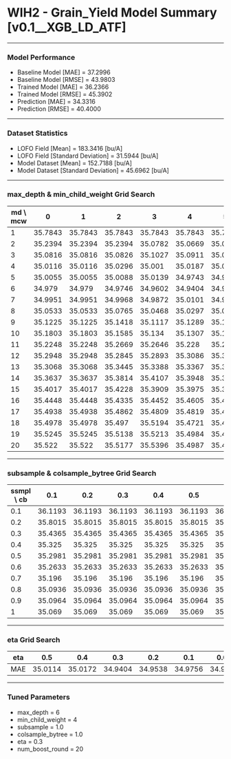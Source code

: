 # WIH2 - Grain_Yield Model Summary [v0.1__XGB_LD_ATF]

***

### Model Performance

- Baseline Model [MAE] = 37.2996
- Baseline Model [RMSE] = 43.9803
- Trained Model [MAE] = 36.2366
- Trained Model [RMSE] = 45.3902
- Prediction [MAE] = 34.3316
- Prediction [RMSE] = 40.4000
***

### Dataset Statistics

- LOFO Field [Mean] = 183.3416 [bu/A]
- LOFO Field [Standard Deviation] = 31.5944 [bu/A]
- Model Dataset [Mean] = 152.7188 [bu/A]
- Model Dataset [Standard Deviation] = 45.6962 [bu/A]
***

### max_depth & min_child_weight Grid Search

|   md \ mcw |       0 |       1 |       2 |       3 |       4 |       5 |       6 |       7 |       8 |       9 |      10 |      11 |      12 |      13 |      14 |      15 |      16 |      17 |      18 |      19 |      20 |
|------------|---------|---------|---------|---------|---------|---------|---------|---------|---------|---------|---------|---------|---------|---------|---------|---------|---------|---------|---------|---------|---------|
|          1 | 35.7843 | 35.7843 | 35.7843 | 35.7843 | 35.7843 | 35.7843 | 35.7843 | 35.7868 | 35.7756 | 35.7545 | 35.774  | 35.774  | 35.775  | 35.775  | 35.775  | 35.7763 | 35.7612 | 35.7786 | 35.7774 | 35.7051 | 35.7051 |
|          2 | 35.2394 | 35.2394 | 35.2394 | 35.0782 | 35.0669 | 35.0999 | 35.2276 | 35.2265 | 35.1475 | 35.3517 | 35.261  | 35.1863 | 35.1941 | 35.1698 | 35.1456 | 35.2112 | 35.2188 | 35.3042 | 35.2449 | 35.2618 | 35.3265 |
|          3 | 35.0816 | 35.0816 | 35.0826 | 35.1027 | 35.0911 | 35.0843 | 35.0315 | 35.0515 | 35.0745 | 35.1048 | 35.0813 | 35.0978 | 35.1789 | 35.1045 | 35.1129 | 35.0879 | 35.1144 | 35.1413 | 35.1188 | 35.1803 | 35.1789 |
|          4 | 35.0116 | 35.0116 | 35.0296 | 35.001  | 35.0187 | 35.0496 | 35.1181 | 35.0597 | 35.0599 | 35.1092 | 35.1006 | 35.0914 | 35.0786 | 35.0801 | 35.0708 | 35.0895 | 35.1115 | 35.1142 | 35.1022 | 35.1178 | 35.1385 |
|          5 | 35.0055 | 35.0055 | 35.0088 | 35.0139 | 34.9743 | 34.9931 | 34.991  | 34.9976 | 35.0286 | 35.03   | 34.9865 | 35.0379 | 34.9872 | 35.0505 | 35.0484 | 35.0384 | 35.1425 | 35.1316 | 35.0769 | 35.0913 | 35.0896 |
|          6 | 34.979  | 34.979  | 34.9746 | 34.9602 | 34.9404 | 34.9642 | 34.9915 | 35.0007 | 34.9639 | 35.0162 | 35.0112 | 34.9991 | 35.0035 | 34.9971 | 34.9959 | 35.0207 | 35.0636 | 35.0415 | 35.0387 | 35.0694 | 35.0723 |
|          7 | 34.9951 | 34.9951 | 34.9968 | 34.9872 | 35.0101 | 34.9922 | 35.0089 | 35.0145 | 35.0537 | 35.0255 | 35.0388 | 35.0182 | 35.0126 | 35.04   | 35.0693 | 35.0876 | 35.036  | 35.0673 | 35.0662 | 35.057  | 35.0823 |
|          8 | 35.0533 | 35.0533 | 35.0765 | 35.0468 | 35.0297 | 35.037  | 35.1007 | 35.0719 | 35.0621 | 35.0629 | 35.0631 | 35.0689 | 35.07   | 35.089  | 35.1058 | 35.1001 | 35.0622 | 35.0403 | 35.0856 | 35.0959 | 35.0499 |
|          9 | 35.1225 | 35.1225 | 35.1418 | 35.1117 | 35.1289 | 35.1146 | 35.1294 | 35.1176 | 35.1253 | 35.1135 | 35.1094 | 35.0906 | 35.0897 | 35.0697 | 35.0964 | 35.1066 | 35.09   | 35.1173 | 35.0977 | 35.0981 | 35.0784 |
|         10 | 35.1803 | 35.1803 | 35.1585 | 35.134  | 35.1307 | 35.1464 | 35.153  | 35.1564 | 35.1578 | 35.1324 | 35.1388 | 35.0893 | 35.0832 | 35.1092 | 35.144  | 35.1452 | 35.1373 | 35.1148 | 35.0881 | 35.1163 | 35.1146 |
|         11 | 35.2248 | 35.2248 | 35.2669 | 35.2646 | 35.228  | 35.2309 | 35.2505 | 35.2487 | 35.1821 | 35.2025 | 35.1823 | 35.1418 | 35.1319 | 35.1584 | 35.1694 | 35.1798 | 35.1246 | 35.1644 | 35.1493 | 35.1354 | 35.1477 |
|         12 | 35.2948 | 35.2948 | 35.2845 | 35.2893 | 35.3086 | 35.3006 | 35.2431 | 35.2476 | 35.2212 | 35.2244 | 35.207  | 35.1658 | 35.1844 | 35.1721 | 35.2176 | 35.1646 | 35.1874 | 35.1624 | 35.1512 | 35.1666 | 35.1693 |
|         13 | 35.3068 | 35.3068 | 35.3445 | 35.3388 | 35.3367 | 35.3078 | 35.3    | 35.2639 | 35.2326 | 35.2277 | 35.2393 | 35.2096 | 35.2114 | 35.2131 | 35.2009 | 35.1832 | 35.15   | 35.1684 | 35.1988 | 35.217  | 35.1745 |
|         14 | 35.3637 | 35.3637 | 35.3814 | 35.4107 | 35.3948 | 35.364  | 35.3214 | 35.3194 | 35.2889 | 35.2882 | 35.255  | 35.2415 | 35.2535 | 35.2669 | 35.2294 | 35.1881 | 35.2101 | 35.2211 | 35.2302 | 35.1873 | 35.2307 |
|         15 | 35.4017 | 35.4017 | 35.4228 | 35.3909 | 35.3975 | 35.3647 | 35.3549 | 35.3644 | 35.3143 | 35.3074 | 35.3119 | 35.2769 | 35.2614 | 35.2578 | 35.2285 | 35.2519 | 35.2585 | 35.2201 | 35.2673 | 35.2173 | 35.194  |
|         16 | 35.4448 | 35.4448 | 35.4335 | 35.4452 | 35.4605 | 35.4156 | 35.3856 | 35.361  | 35.3328 | 35.3197 | 35.318  | 35.28   | 35.2647 | 35.2995 | 35.2726 | 35.2906 | 35.2472 | 35.2192 | 35.2816 | 35.2492 | 35.2422 |
|         17 | 35.4938 | 35.4938 | 35.4862 | 35.4809 | 35.4819 | 35.4353 | 35.4266 | 35.4063 | 35.4052 | 35.3554 | 35.3381 | 35.3306 | 35.2908 | 35.3088 | 35.3015 | 35.2956 | 35.2581 | 35.2299 | 35.2487 | 35.2506 | 35.2299 |
|         18 | 35.4978 | 35.4978 | 35.497  | 35.5194 | 35.4721 | 35.4402 | 35.4217 | 35.4394 | 35.416  | 35.3776 | 35.332  | 35.3467 | 35.3262 | 35.3204 | 35.2993 | 35.3105 | 35.275  | 35.2789 | 35.2732 | 35.2642 | 35.2509 |
|         19 | 35.5245 | 35.5245 | 35.5138 | 35.5213 | 35.4984 | 35.4718 | 35.4439 | 35.4337 | 35.4437 | 35.3961 | 35.3651 | 35.3678 | 35.3502 | 35.3416 | 35.3087 | 35.3043 | 35.2905 | 35.2665 | 35.2753 | 35.2863 | 35.2611 |
|         20 | 35.522  | 35.522  | 35.5177 | 35.5396 | 35.4987 | 35.4931 | 35.4626 | 35.4457 | 35.4361 | 35.417  | 35.3731 | 35.3681 | 35.3523 | 35.3613 | 35.322  | 35.3355 | 35.3073 | 35.3016 | 35.3024 | 35.2868 | 35.2784 |

***

### subsample & colsample_bytree Grid Search

|   ssmpl \ cb |     0.1 |     0.2 |     0.3 |     0.4 |     0.5 |     0.6 |     0.7 |     0.8 |     0.9 |     1.0 |
|--------------|---------|---------|---------|---------|---------|---------|---------|---------|---------|---------|
|          0.1 | 36.1193 | 36.1193 | 36.1193 | 36.1193 | 36.1193 | 36.1193 | 36.1193 | 36.1193 | 36.1193 | 36.0164 |
|          0.2 | 35.8015 | 35.8015 | 35.8015 | 35.8015 | 35.8015 | 35.8015 | 35.8015 | 35.8015 | 35.8015 | 35.5296 |
|          0.3 | 35.4365 | 35.4365 | 35.4365 | 35.4365 | 35.4365 | 35.4365 | 35.4365 | 35.4365 | 35.4365 | 35.3269 |
|          0.4 | 35.325  | 35.325  | 35.325  | 35.325  | 35.325  | 35.325  | 35.325  | 35.325  | 35.325  | 35.3022 |
|          0.5 | 35.2981 | 35.2981 | 35.2981 | 35.2981 | 35.2981 | 35.2981 | 35.2981 | 35.2981 | 35.2981 | 35.1389 |
|          0.6 | 35.2633 | 35.2633 | 35.2633 | 35.2633 | 35.2633 | 35.2633 | 35.2633 | 35.2633 | 35.2633 | 35.1324 |
|          0.7 | 35.196  | 35.196  | 35.196  | 35.196  | 35.196  | 35.196  | 35.196  | 35.196  | 35.196  | 35.0969 |
|          0.8 | 35.0936 | 35.0936 | 35.0936 | 35.0936 | 35.0936 | 35.0936 | 35.0936 | 35.0936 | 35.0936 | 35.1122 |
|          0.9 | 35.0964 | 35.0964 | 35.0964 | 35.0964 | 35.0964 | 35.0964 | 35.0964 | 35.0964 | 35.0964 | 35.0359 |
|          1   | 35.069  | 35.069  | 35.069  | 35.069  | 35.069  | 35.069  | 35.069  | 35.069  | 35.069  | 34.9404 |

***

### eta Grid Search

| eta   |     0.5 |     0.4 |     0.3 |     0.2 |     0.1 |    0.01 |   0.001 |
|-------|---------|---------|---------|---------|---------|---------|---------|
| MAE   | 35.0114 | 35.0172 | 34.9404 | 34.9538 | 34.9756 | 34.9934 | 61.9859 |

***

### Tuned Parameters

- max_depth = 6
- min_child_weight = 4
- subsample = 1.0
- colsample_bytree = 1.0
- eta = 0.3
- num_boost_round = 20

